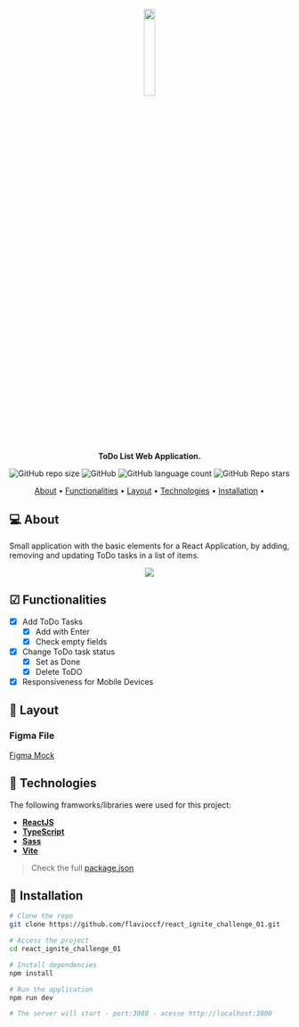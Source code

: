 <p align="center">
  <img width="20%" src="./src/assets/todo_logo.svg" />
</p>

<p align="center">
    <strong>ToDo List Web Application.</strong>
</p>

<p align="center">
  <img alt="GitHub repo size" src="https://img.shields.io/github/repo-size/flavioccf/react_ignite_challenge_01">
  <img alt="GitHub" src="https://img.shields.io/github/license/flavioccf/react_ignite_challenge_01">
  <img alt="GitHub language count" src="https://img.shields.io/github/languages/count/flavioccf/react_ignite_challenge_01">
  <img alt="GitHub Repo stars" src="https://img.shields.io/github/stars/flavioccf/react_ignite_challenge_01?style=social">
</p>

<p align="center">
 <a href="#-About">About</a> •
 <a href="#-Functionalities">Functionalities</a> • 
 <a href="#-layout">Layout</a> • 
 <a href="#-Technologies">Technologies</a> • 
 <a href="#-Installation">Installation</a> • 
</p>

## 💻 About

Small application with the basic elements for a React Application, by adding, removing and updating ToDo tasks in a list of items.

<p align="center">
  <img src=".github/todo.png">
</p>


## ☑ Functionalities

- [x] Add ToDo Tasks
  - [x] Add with Enter
  - [x] Check empty fields
- [x] Change ToDo task status
  - [x] Set as Done
  - [x] Delete ToDO
- [x] Responsiveness for Mobile Devices

## 🎨 Layout

### Figma File

[Figma Mock](https://www.figma.com/file/0n0zDN7zbzhRbaEO74Xesx/ToDo-List/duplicate)

## 🔨 Technologies

The following framworks/libraries were used for this project:

- **[ReactJS](https://reactjs.org/)**
- **[TypeScript](https://www.typescriptlang.org/)**
- **[Sass](https://sass-lang.com/)**
- **[Vite](https://vitejs.dev/)**

> Check the full [package.json](https://github.com/flavioccf/react_ignite_challenge_01/blob/main/package.json)


## 🚀 Installation

```bash
# Clone the repo
git clone https://github.com/flavioccf/react_ignite_challenge_01.git

# Access the project
cd react_ignite_challenge_01

# Install dependencies
npm install

# Run the application
npm run dev

# The server will start - port:3000 - acesse http://localhost:3000
```
